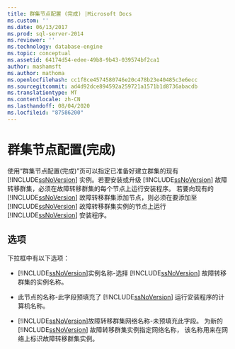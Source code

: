 ```yaml
---
title: 群集节点配置 (完成) |Microsoft Docs
ms.custom: ''
ms.date: 06/13/2017
ms.prod: sql-server-2014
ms.reviewer: ''
ms.technology: database-engine
ms.topic: conceptual
ms.assetid: 64174d54-edee-49b8-9b43-039574bf2ca1
author: mashamsft
ms.author: mathoma
ms.openlocfilehash: cc1f8ce4574580746e20c478b23e40485c3e6ecc
ms.sourcegitcommit: ad4d92dce894592a259721a1571b1d8736abacdb
ms.translationtype: MT
ms.contentlocale: zh-CN
ms.lasthandoff: 08/04/2020
ms.locfileid: "87586200"
---
```

# <a name="cluster-node-configuration-complete"></a>群集节点配置(完成)
  使用“群集节点配置(完成)”页可以指定已准备好建立群集的现有 [!INCLUDE[ssNoVersion](../../includes/ssnoversion-md.md)] 实例。若要安装或升级 [!INCLUDE[ssNoVersion](../../includes/ssnoversion-md.md)] 故障转移群集，必须在故障转移群集的每个节点上运行安装程序。 若要向现有的 [!INCLUDE[ssNoVersion](../../includes/ssnoversion-md.md)] 故障转移群集添加节点，则必须在要添加至 [!INCLUDE[ssNoVersion](../../includes/ssnoversion-md.md)] 故障转移群集实例的节点上运行 [!INCLUDE[ssNoVersion](../../includes/ssnoversion-md.md)] 安装程序。  
  
## <a name="options"></a>选项  
 下拉框中有以下选项：  
  
-   [!INCLUDE[ssNoVersion](../../includes/ssnoversion-md.md)]实例名称-选择 [!INCLUDE[ssNoVersion](../../includes/ssnoversion-md.md)] 故障转移群集的实例名称。  
  
-   此节点的名称-此字段预填充了 [!INCLUDE[ssNoVersion](../../includes/ssnoversion-md.md)] 运行安装程序的计算机名称。  
  
-   [!INCLUDE[ssNoVersion](../../includes/ssnoversion-md.md)]故障转移群集网络名称-未预填充此字段。 为新的 [!INCLUDE[ssNoVersion](../../includes/ssnoversion-md.md)] 故障转移群集实例指定网络名称， 该名称用来在网络上标识故障转移群集实例。  
  
  
